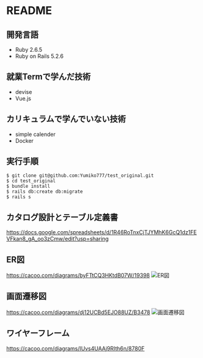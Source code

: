 # README

## 開発言語

- Ruby 2.6.5
- Ruby on Rails 5.2.6

## 就業Termで学んだ技術

- devise
- Vue.js

## カリキュラムで学んでいない技術

- simple calender
- Docker

## 実行手順

```
$ git clone git@github.com:Yumiko777/test_original.git
$ cd test_original
$ bundle install
$ rails db:create db:migrate
$ rails s
```

## カタログ設計とテーブル定義書

https://docs.google.com/spreadsheets/d/1R46RoTnxCjTJYMhK6GcQ1dz1FEVFkan8_gA_oo3zCmw/edit?usp=sharing

## ER図

https://cacoo.com/diagrams/byFTtCQ3HKtdB07W/19398
![ER図](https://user-images.githubusercontent.com/82217866/121276701-20ad0d00-c90a-11eb-8c71-533599c8f514.png)

## 画面遷移図

https://cacoo.com/diagrams/dj12UCBd5EJO88UZ/B3478
![画面遷移図](https://user-images.githubusercontent.com/82217866/121277684-1986fe80-c90c-11eb-8d89-07790adee448.png)

## ワイヤーフレーム

https://cacoo.com/diagrams/IUvs4UAAj9RIth6n/8780F
